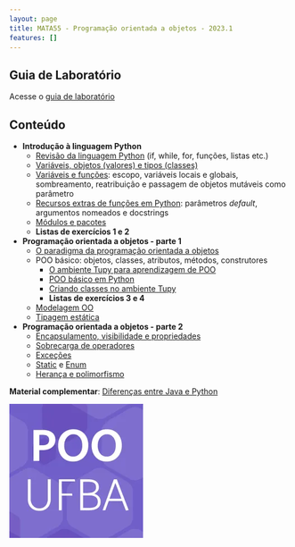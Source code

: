 ```yaml
---
layout: page
title: MATA55 - Programação orientada a objetos - 2023.1
features: []
---
```


<!-- - [3,0] Pequenos exercícios de código em Python (individual) - exercícios indicados nesta página -->
<!-- 
- [4,0] [Projeto em Python (em equipe)](projeto-jogo-oo) - jogo usando a biblioteca [Pyglet](pyglet)
  - [Código-fonte do exemplo de jogo de cartas](https://github.com/rodrigorgs/cartas-pyglet)
- [3,0] Prova escrita sobre programação orientada a objetos com Java (individual) -->

<!-- - [4,0] Projeto em Python (em equipe) - [sopa de letrinhas](sopa-de-letrinhas) usando a biblioteca [Pyglet](pyglet) -->

<!-- 
## Lista de exercícios (vale nota)

1. **[Python básico](ex-python-intro)**
2. **[Funções em Python](ex-python-funcoes)**
3. **[Classes](ex-python-oo)**
4. **[Rede social](ex-python-rede-social)**
5. **[Propriedades](ex-python-oo2)**
6. **[Exceções](ex-python-excecoes)**
7. **[Membros estáticos](ex-python-static)**
8. **[Enums](ex-python-enum)**
9. **[Herança](ex-python-heranca)**
10. **[Herança: parte 2](ex-python-heranca2)**
 -->

## Guia de Laboratório

Acesse o [guia de laboratório](https://docs.google.com/document/d/1ijCP-ONUL9IJOrTGYhejdkp2pIxRodRHWdH8XkPJjn4/edit#)

## Conteúdo

<!-- 
**Introdução: paradigmas de linguagens de programação e programação orientada a objetos**

 -->

- **Introdução à linguagem Python**
  - [Revisão da linguagem Python](/aulas/ilp) (if, while, for, funções, listas etc.)
  <!-- - [Funções](intro-funcoes-py): parâmetros, retorno, funções tagarelas -->
  - [Variáveis, objetos (valores) e tipos (classes)](intro-objetos-py)
  - [Variáveis e funções](funcoes-variaveis): escopo, variáveis locais e globais, sombreamento, reatribuição e passagem de objetos mutáveis como parâmetro
  - [Recursos extras de funções em Python](funcoes-python): parâmetros *default*, argumentos nomeados e docstrings
  - [Módulos e pacotes][modulos-pacotes]
  - **Listas de exercícios 1 e 2**
- **Programação orientada a objetos - parte 1**
  - [O paradigma da programação orientada a objetos][paradigma-oo]
  - POO básico: objetos, classes, atributos, métodos, construtores
    - [O ambiente Tupy para aprendizagem de POO][tupy-poo]
    - [POO básico em Python][poo-basico-py]
    - [Criando classes no ambiente Tupy][tupy-classes]
    - **Listas de exercícios 3 e 4**
  - [Modelagem OO](https://engsoftmoderna.info/cap4.html)
  - [Tipagem estática][tipagem-estatica]
- **Programação orientada a objetos - parte 2**
  - [Encapsulamento, visibilidade e propriedades][encapsulamento]
  - [Sobrecarga de operadores][sobrecarga]
  - [Exceções][excecoes]
  - [Static][static] e [Enum][enum]
  - [Herança e polimorfismo][heranca]
    <!-- - [Identidade e mutabilidade](identidade-mutabilidade) -->

[modulos-pacotes]: https://docs.google.com/presentation/d/1GoTn5Lpbov0xz30Di9rlbcOHpmL5upBVEqRwM-lYQg8/edit
[paradigma-oo]: https://docs.google.com/presentation/d/1bdzbS51fA-BewCaC0gMNuTSQWtDXfrHKVRiR3I-URnY/edit
[tupy-classes]: https://docs.google.com/presentation/d/1h-w_iZPu2PcXdmUWFdPPOgvRduvZn-VBgFDo5l2tfUw/edit
[tupy-poo]: https://docs.google.com/presentation/d/1tIi4g7ljCe2Ri1Ijm0tATZF8NrLgo1jedL_Q6wRifKc/edit
[poo-basico-py]: https://docs.google.com/presentation/d/19bN5IqfxQADgGKLlZ67mLPuQLYC_SKAtltJCNSKzkdE/edit
[encapsulamento]: https://docs.google.com/presentation/d/14DtBOvTD-30YsbB5CpDTKU-E0GYdhxV0Mpwd_8WGc6U/edit
[enum]: https://docs.google.com/presentation/d/1g59YNwbirJTdeCS27CGqPsMJ6wr8wvoIKzaJsb2x5kQ/edit
[static]: https://docs.google.com/presentation/d/1UrWfmWoLe9xsb5WmU2mMCHw0AEWOqiRgO_AbyNpvQ_0/edit
[excecoes]: https://docs.google.com/presentation/d/1U_JjTZZTQ9XruyLxnIlgKxmB5HkmK9gUOaOsCQZ42e8/edit
[tipagem-estatica]: https://docs.google.com/presentation/d/1g7fK2N1sYmhBoHAMI2oJEE7qewbF_ve-DAtZ9e9z1rM/edit
[sobrecarga]: https://docs.google.com/presentation/d/1UfZ7swOojM6QOnZa5mA9VCZmvby1Dd9bniIOuaiPYI0/edit
[heranca]: https://docs.google.com/presentation/d/1DG7HM7MFKisSS8QXRI-J0FhLXay4Hx2CJl2-Wca7SQE/edit

<!-- 

- Revendo Python sob o ponto de vista da programação orientada a objetos: 
  - [Objetos, referências, identidade, mutabilidade](intro-objetos-py)
- Programação procedural (programa construído a partir de funções)
  - [Construindo programa procedural a partir de uma especificação](funcoes-exemplo-py): especificação, refatoração, diagramas
- Outros tópicos em Python
  - Manipulando arquivos

**Parte 2: programação orientada a objetos com Python**

- Importância: as principais linguagens de programação são orientadas a objetos. Ver ranking do [TIOBE](https://www.tiobe.com/tiobe-index/) e [PYPL](https://pypl.github.io/PYPL.html)
- Conceitos básicos de orientação a objetos: [1](https://docs.google.com/presentation/d/1bNv_WTRK7ncIDEkAWZ3q2WdZu5vi5Ran-8gT_As1c8A/edit) e [2](projeto-oo)
- Classes, objetos, métodos, atributos e construtores: [1](https://docs.google.com/presentation/d/19bN5IqfxQADgGKLlZ67mLPuQLYC_SKAtltJCNSKzkdE/edit) e [2](definindo-classes)
- [Membros estáticos](https://docs.google.com/presentation/d/1UrWfmWoLe9xsb5WmU2mMCHw0AEWOqiRgO_AbyNpvQ_0/edit)
- [Enums](https://docs.google.com/presentation/d/1g59YNwbirJTdeCS27CGqPsMJ6wr8wvoIKzaJsb2x5kQ/edit)
- [Sobrecarga de operadores](https://docs.google.com/presentation/d/1UfZ7swOojM6QOnZa5mA9VCZmvby1Dd9bniIOuaiPYI0/edit)
- [Herança, polimorfismo](https://docs.google.com/presentation/d/1DG7HM7MFKisSS8QXRI-J0FhLXay4Hx2CJl2-Wca7SQE/edit?usp=sharing)
- [Exceções](https://docs.google.com/presentation/d/1U_JjTZZTQ9XruyLxnIlgKxmB5HkmK9gUOaOsCQZ42e8/edit)
- [Tipagem estática](https://docs.google.com/presentation/d/1g7fK2N1sYmhBoHAMI2oJEE7qewbF_ve-DAtZ9e9z1rM/edit)

**Parte 3: Java**

- [Programação procedural em Java](aula-java-programacao)
- Construtores
- Visibilidade
- Static e final
- Herança, classes abstratas e interfaces

<!-- - [Construindo um programa OO a partir de uma especificação](exemplo-classes) -->
<!-- - [Usando objetos](usando-objetos): objetos, atributos, métodos -->

**Material complementar**: [Diferenças entre Java e Python](https://docs.google.com/presentation/d/1zKDn5ifd4CCN3o8ZqlgOlS-sWF78BRTyMURRX5Crnmw/edit)

![](poo-logo.png)


<!--
| Categoria | Conteúdo                                                                           |
|-----------|------------------------------------------------------------------------------------|
| Intro     | [Introdução à programação orientada a objetos][intro]                              |
| .         |                                                                                    |
| Java      | [Eclipse, uma IDE para Java][eclipse]                                              |
| Java      | [Alô mundo, pacotes](aula-java-alomundo)                                           |
| Java      | [Programação procedural em Java](aula-java-programacao) (com exercícios)           |
| Java      | [Ecossistema Java: Javadoc, Maven](aula-java-ecossistema) (javadoc, maven)         |
| Java      | [Referências, identidade e igualdade][referencias].                                |
| .         |                                                                                    |
| OO        | [Classes, atributos, métodos](aula-java-oo2)                                       |
| OO        | [Classes, atributos, métodos, construtores, this](aula-classes)                    |
| OO        | [Orientação a objetos básica (static e final)](aula-java-oo)                       |
| .         |                                                                                    |
| OO        | [Classes, construtores, garbage collector, this][construtores]                     |
|           | - [Quiz][quiz1]                                                                    |
| Java      | [Sobrecarga (overload)](aula-overload)                                             |
| Java      | [Enums](aula-enums) -- exemplo: [cartas de baralho](cartas)                        |
| OO        | Encapsulamento: [Pacotes, modificadores de acesso, getters e setters](aula-acesso) |
|           | - [Quiz][quiz2]                                                                    |
| .         |                                                                                    |
| Java      | [Collections](aula-collections)                                                    |
| Java      | [Exceções](aula-excecoes)                                                          |
| OO        | Encapsulamento: [Imutabilidade e referências escapando](aula-imutabilidade)        |
| .         |                                                                                    |
| OO        | [Herança](aula-heranca-parte1.md).                                                 |
| OO        | .. [Sobreposição](aula-heranca-parte2.md)                                          |
| OO        | .. [Polimorfismo](aula-heranca-parte3.md)                                          |
| OO        | .. [Classes e métodos abstratos](aula-heranca-parte4.md)                           |
| OO        | [Tipos e interfaces](aula-interfaces)                                              |
| .         |                                                                                    |
| OO        | [Generics](aula-generics).                                                         |
| OO        | [Classes internas](aula-classes-internas).                                         |
| OO        | Reflection, annotations                                                            |
| Skills    | Debugging                                                                          |
| Skills    | Controle de versão                                                                 |
| Skills    | Testes de unidade                                                                  |
| Skills    | [Refatoração](aula-refactoring)                                                    |
| OO        | [Modelagem conceitual](aula-modelagem)                                             | 
| OO        | UML: diagramas de classes e de objetos                                                            | 

[intro]: https://docs.google.com/presentation/d/1bdzbS51fA-BewCaC0gMNuTSQWtDXfrHKVRiR3I-URnY/edit
[eclipse]: https://docs.google.com/presentation/d/1BohOI0Ky0cqwsze7U-PnJc_qU9u9dbKtvUOwiH63HIY/edit?usp=sharing
[referencias]: https://docs.google.com/presentation/d/13w59yenVXOT4vXk14c5-JMgP62ty3LPkBHCMpwk61zM/edit
[construtores]: https://docs.google.com/presentation/d/1U1eChwz2O0TnrF04DiUQ5fEANGflUVdCPtR_azmNgdo/edit
[acesso]: https://docs.google.com/presentation/d/1MRqTOvbEnzAspcvW8_wWkKZSNJU1a6l3TVGTGSjkvMQ/edit
[quiz1]: https://create.kahoot.it/details/programacao-orientada-a-objetos-com-java-parte-1/93655e8b-0866-41fa-ba09-439c8709cc8b
[quiz2]: https://create.kahoot.it/details/programacao-orientada-a-objetos-parte-2/3ef15af5-873c-40e9-bb1e-1a6a7316fcc7
 -->
<!-- 
Alguns slides disponíveis no [Drive da disciplina](https://drive.google.com/open?id=1JxHnqlfg74vCFhJf1LfS3d4w70Ev8qBN)

Outros slides ou notas de aula:

- [Herança parte 1](aula-heranca-parte1)
- [Herança parte 2 (sobreposição)](aula-heranca-parte2)
- [Herança parte 3 (polimorfismo)](aula-heranca-parte3)
- [Herança parte 4 (classes abstratas e interfaces)](aula-heranca-parte4)
- [Refatoração](aula-refactoring)
- [Enums](aula-enums)
- [Exceções](aula-excecoes)
- [Classes internas](aula-classes-internas)
- [Generics](aula-generics)


# Bibliografia recomendada

Os livros a seguir estão disponíveis nas bibliotecas da UFBA:

- SANTOS, Rafael. Introdução à programação orientada a objetos usando Java. Rio de Janeiro, RJ: Elsevier, c2003. 319, [6] p. ISBN 9788535212068 (broch.).
- DEITEL, Harvey M.; DEITEL, Paul J. Java: como programar. 8.ed. São Paulo, SP. Pearson Prentice Hall, 2010. xxix 1144 p. ISBN 9788576055631(broch.).
- ECKEL, Bruce. Thinking in Java. 2nd ed. Upper Saddle River, NJ: Prentice Hall, 2000. 1127 p. ISBN 0130273635 (broch.). -->
